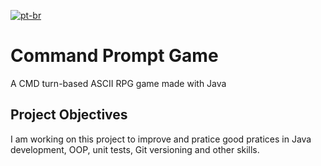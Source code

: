 [![pt-br](https://img.shields.io/badge/lang-pt--br-green.svg)](https://github.com/deyvidfernandes/CommandPromptGame/main/README.pt-br.md)

# Command Prompt Game

A CMD turn-based ASCII RPG game made with Java

## Project Objectives

I am working on this project to improve and pratice good pratices in Java development, OOP, unit tests, Git versioning and other skills.
